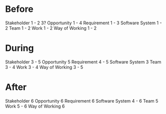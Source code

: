 # Before
Stakeholder
1 - 2
3?
Opportunity
1 - 4
Requirement
1 - 3
Software System
1 - 2
Team
1 - 2
Work
1 - 2
Way of Working
1 - 2

# During 
Stakeholder
3 - 5
Opportunity
5
Requirement
4 - 5
Software System
3
Team
3 - 4
Work
3 - 4
Way of Working
3 - 5

# After
Stakeholder
6
Opportunity
6
Requirement
6
Software System
4 - 6
Team
5
Work
5 - 6
Way of Working
6
